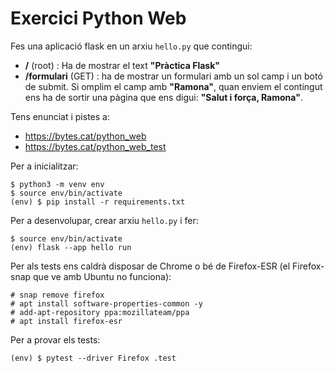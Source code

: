 # Exercici Python Web

Fes una aplicació flask en un arxiu `hello.py` que contingui:

  * **/** (root) : Ha de mostrar el text **"Pràctica Flask"**
  * **/formulari** (GET) : ha de mostrar un formulari amb un sol camp i un botó de submit. Si omplim el camp amb **"Ramona"**, quan enviem el contingut ens ha de sortir una pàgina que ens digui: **"Salut i força, Ramona"**.

Tens enunciat i pistes a:

  * https://bytes.cat/python_web
  * https://bytes.cat/python_web_test

Per a inicialitzar:

    $ python3 -m venv env
    $ source env/bin/activate
    (env) $ pip install -r requirements.txt

Per a desenvolupar, crear arxiu `hello.py` i fer:

    $ source env/bin/activate
    (env) flask --app hello run

Per als tests ens caldrà disposar de Chrome o bé de Firefox-ESR (el Firefox-snap que ve amb Ubuntu no funciona):

    # snap remove firefox
    # apt install software-properties-common -y
    # add-apt-repository ppa:mozillateam/ppa
    # apt install firefox-esr

Per a provar els tests:

    (env) $ pytest --driver Firefox .test

